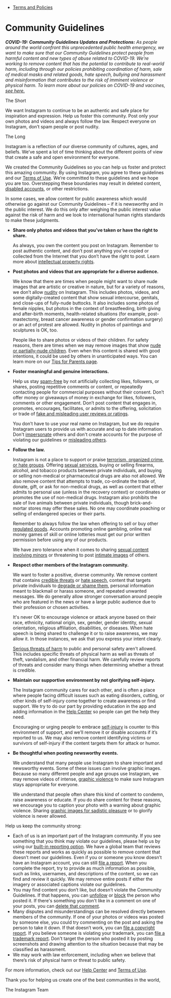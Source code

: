 * [Terms and Policies](https://help.instagram.com/1417489251945243/?helpref=breadcrumb)

Community Guidelines
====================

_**COVID-19: Community Guidelines Updates and Protections:** As people around the world confront this unprecedented public health emergency, we want to make sure that our Community Guidelines protect people from harmful content and new types of abuse related to COVID-19. We’re working to remove content that has the potential to contribute to real-world harm, including through our policies prohibiting coordination of harm, sale of medical masks and related goods, hate speech, bullying and harassment and misinformation that contributes to the risk of imminent violence or physical harm. To learn more about our policies on COVID-19 and vaccines, [see here.](https://help.instagram.com/697825587576762)_

The Short

We want Instagram to continue to be an authentic and safe place for inspiration and expression. Help us foster this community. Post only your own photos and videos and always follow the law. Respect everyone on Instagram, don’t spam people or post nudity.

The Long

Instagram is a reflection of our diverse community of cultures, ages, and beliefs. We’ve spent a lot of time thinking about the different points of view that create a safe and open environment for everyone.

We created the Community Guidelines so you can help us foster and protect this amazing community. By using Instagram, you agree to these guidelines and our [Terms of Use](https://www.instagram.com/legal/terms). We’re committed to these guidelines and we hope you are too. Overstepping these boundaries may result in deleted content, [disabled accounts](https://help.instagram.com/366993040048856?helpref=faq_content), or other restrictions.

In some cases, we allow content for public awareness which would otherwise go against our Community Guidelines – if it is newsworthy and in the public interest. We do this only after weighing the public interest value against the risk of harm and we look to international human rights standards to make these judgments.

* **Share only photos and videos that you’ve taken or have the right to share.**
    
    As always, you own the content you post on Instagram. Remember to post authentic content, and don’t post anything you’ve copied or collected from the Internet that you don’t have the right to post. Learn more about [intellectual property rights](https://help.instagram.com/126382350847838?helpref=faq_content).
    
* **Post photos and videos that are appropriate for a diverse audience.**
    
    We know that there are times when people might want to share nude images that are artistic or creative in nature, but for a variety of reasons, we don’t allow [nudity](https://help.instagram.com/https%3A%2F%2Fl.instagram.com%2F%3Fu=https%3A%2F%2Fwww.facebook.com%2Fcommunitystandards%2Fadult_nudity_sexual_activity&e=removed) on Instagram. This includes photos, videos, and some digitally-created content that show sexual intercourse, genitals, and close-ups of fully-nude buttocks. It also includes some photos of female nipples, but photos in the context of breastfeeding, birth giving and after-birth moments, health-related situations (for example, post-mastectomy, breast cancer awareness or gender confirmation surgery) or an act of protest are allowed. Nudity in photos of paintings and sculptures is OK, too.
    
    People like to share photos or videos of their children. For safety reasons, there are times when we may remove images that show [nude or partially-nude children](https://help.instagram.com/https%3A%2F%2Fl.instagram.com%2F%3Fu=https%3A%2F%2Fwww.facebook.com%2Fcommunitystandards%2Fchild_nudity_sexual_exploitation&e=removed). Even when this content is shared with good intentions, it could be used by others in unanticipated ways. You can learn more on our [Tips for Parents page](https://help.instagram.com/154475974694511/?helpref=faq_content).
    
* **Foster meaningful and genuine interactions.**
    
    Help us stay [spam-free](https://help.instagram.com/https%3A%2F%2Fl.instagram.com%2F%3Fu=https%3A%2F%2Fwww.facebook.com%2Fcommunitystandards%2Fspam&e=removed) by not artificially collecting likes, followers, or shares, posting repetitive comments or content, or repeatedly contacting people for commercial purposes without their consent. Don’t offer money or giveaways of money in exchange for likes, followers, comments or other engagement. Don’t post content that engages in, promotes, encourages, facilitates, or admits to the offering, solicitation or trade of [fake and misleading user reviews or ratings](https://help.instagram.com/https%3A%2F%2Fl.instagram.com%2F%3Fu=https%3A%2F%2Fwww.facebook.com%2Fcommunitystandards%2Ffraud_deception&e=removed).
    
    You don’t have to use your real name on Instagram, but we do require Instagram users to provide us with accurate and up to date information. Don't [impersonate](https://help.instagram.com/https%3A%2F%2Fl.instagram.com%2F%3Fu=https%3A%2F%2Fwww.facebook.com%2Fcommunitystandards%2Fmisrepresentation&e=removed) others and don't create accounts for the purpose of violating our guidelines or [misleading others](https://help.instagram.com/https%3A%2F%2Fl.instagram.com%2F%3Fu=https%3A%2F%2Ftransparency.fb.com%2Fpolicies%2Fcommunity-standards%2Finauthentic-behavior%2F&e=removed).
    
* **Follow the law.**
    
    Instagram is not a place to support or praise [terrorism, organized crime, or hate groups](https://help.instagram.com/https%3A%2F%2Fl.instagram.com%2F%3Fu=https%3A%2F%2Fwww.facebook.com%2Fcommunitystandards%2Fdangerous_individuals_organizations&e=removed). Offering [sexual services](https://help.instagram.com/https%3A%2F%2Fl.instagram.com%2F%3Fu=https%3A%2F%2Fwww.facebook.com%2Fcommunitystandards%2Fsexual_solicitation&e=removed), buying or selling firearms, alcohol, and tobacco products between private individuals, and buying or selling non-medical or pharmaceutical drugs are also not allowed. We also remove content that attempts to trade, co-ordinate the trade of, donate, gift, or ask for non-medical drugs, as well as content that either admits to personal use (unless in the recovery context) or coordinates or promotes the use of non-medical drugs. Instagram also prohibits the sale of live animals between private individuals, though brick-and-mortar stores may offer these sales. No one may coordinate poaching or selling of endangered species or their parts.
    
    Remember to always follow the law when offering to sell or buy other [regulated goods](https://help.instagram.com/https%3A%2F%2Fl.instagram.com%2F%3Fu=https%3A%2F%2Fwww.facebook.com%2Fcommunitystandards%2Fregulated_goods&e=removed). Accounts promoting online gambling, online real money games of skill or online lotteries must get our prior written permission before using any of our products.
    
    We have zero tolerance when it comes to sharing [sexual content involving minors](https://help.instagram.com/https%3A%2F%2Fl.instagram.com%2F%3Fu=https%3A%2F%2Fwww.facebook.com%2Fcommunitystandards%2Fchild_nudity_sexual_exploitation&e=removed) or threatening to post [intimate images](https://help.instagram.com/https%3A%2F%2Fl.instagram.com%2F%3Fu=https%3A%2F%2Fwww.facebook.com%2Fcommunitystandards%2Fsexual_exploitation_adults&e=removed) of others.
    
* **Respect other members of the Instagram community.**
    
    We want to foster a positive, diverse community. We remove content that contains [credible threats](https://help.instagram.com/https%3A%2F%2Fl.instagram.com%2F%3Fu=https%3A%2F%2Fwww.facebook.com%2Fcommunitystandards%2Fcredible_violence&e=removed) or [hate speech](https://help.instagram.com/https%3A%2F%2Fl.instagram.com%2F%3Fu=https%3A%2F%2Fwww.facebook.com%2Fcommunitystandards%2Fhate_speech&e=removed), content that targets private individuals to [degrade or shame them](https://help.instagram.com/https%3A%2F%2Fl.instagram.com%2F%3Fu=https%3A%2F%2Fwww.facebook.com%2Fcommunitystandards%2Fbullying&e=removed), personal information meant to blackmail or harass someone, and repeated unwanted messages. We do generally allow stronger conversation around people who are featured in the news or have a large public audience due to their profession or chosen activities.
    
    It's never OK to encourage violence or attack anyone based on their race, ethnicity, national origin, sex, gender, gender identity, sexual orientation, religious affiliation, disabilities, or diseases. When hate speech is being shared to challenge it or to raise awareness, we may allow it. In those instances, we ask that you express your intent clearly.
    
    [Serious threats of harm](https://help.instagram.com/https%3A%2F%2Fl.instagram.com%2F%3Fu=https%3A%2F%2Fwww.facebook.com%2Fcommunitystandards%2Fcredible_violence&e=removed) to public and personal safety aren't allowed. This includes specific threats of physical harm as well as threats of theft, vandalism, and other financial harm. We carefully review reports of threats and consider many things when determining whether a threat is credible.
    
* **Maintain our supportive environment by not glorifying self-injury.**
    
    The Instagram community cares for each other, and is often a place where people facing difficult issues such as eating disorders, cutting, or other kinds of self-injury come together to create awareness or find support. We try to do our part by providing education in the app and adding information in the [Help Center](https://help.instagram.com/) so people can get the help they need.
    
    Encouraging or urging people to embrace [self-injury](https://help.instagram.com/https%3A%2F%2Fl.instagram.com%2F%3Fu=https%3A%2F%2Fwww.facebook.com%2Fcommunitystandards%2Fsuicide_self_injury_violence&e=removed) is counter to this environment of support, and we’ll remove it or disable accounts if it’s reported to us. We may also remove content identifying victims or survivors of self-injury if the content targets them for attack or humor.
    
* **Be thoughtful when posting newsworthy events.**
    
    We understand that many people use Instagram to share important and newsworthy events. Some of these issues can involve graphic images. Because so many different people and age groups use Instagram, we may remove videos of intense, [graphic violence](https://help.instagram.com/https%3A%2F%2Fl.instagram.com%2F%3Fu=https%3A%2F%2Fwww.facebook.com%2Fcommunitystandards%2Fgraphic_violence&e=removed) to make sure Instagram stays appropriate for everyone.
    
    We understand that people often share this kind of content to condemn, raise awareness or educate. If you do share content for these reasons, we encourage you to caption your photo with a warning about graphic violence. Sharing [graphic images for sadistic pleasure](https://help.instagram.com/https%3A%2F%2Fl.instagram.com%2F%3Fu=https%3A%2F%2Fwww.facebook.com%2Fcommunitystandards%2Fcruel_insensitive&e=removed) or to glorify violence is never allowed.
    

Help us keep the community strong:

* Each of us is an important part of the Instagram community. If you see something that you think may violate our guidelines, please help us by using our [built-in reporting option](https://help.instagram.com/165828726894770?helpref=faq_content). We have a global team that reviews these reports and works as quickly as possible to remove content that doesn’t meet our guidelines. Even if you or someone you know doesn’t have an Instagram account, you can still [file a report](https://help.instagram.com/contact/383679321740945). When you complete the report, try to provide as much information as possible, such as links, usernames, and descriptions of the content, so we can find and review it quickly. We may remove entire posts if either the imagery or associated captions violate our guidelines.
* You may find content you don’t like, but doesn’t violate the Community Guidelines. If that happens, you can [unfollow](https://help.instagram.com/286340048138725?helpref=faq_content) or [block](https://help.instagram.com/426700567389543/?helpref=faq_content) the person who posted it. If there's something you don't like in a comment on one of your posts, you can [delete that comment](https://help.instagram.com/289098941190483?helpref=faq_content).
* Many disputes and misunderstandings can be resolved directly between members of the community. If one of your photos or videos was posted by someone else, you could try commenting on the post and asking the person to take it down. If that doesn’t work, you can [file a copyright report](https://help.instagram.com/126382350847838?helpref=faq_content). If you believe someone is violating your trademark, you can [file a trademark report](https://help.instagram.com/222826637847963?helpref=faq_content). Don't target the person who posted it by posting screenshots and drawing attention to the situation because that may be classified as harassment.
* We may work with law enforcement, including when we believe that there’s risk of physical harm or threat to public safety.

For more information, check out our [Help Center](https://help.instagram.com/) and [Terms of Use](https://help.instagram.com/https%3A%2F%2Fl.instagram.com%2F%3Fu=http%3A%2F%2Finstagram.com%2Flegal%2Fterms%2F%23&e=removed).

Thank you for helping us create one of the best communities in the world,

The Instagram Team